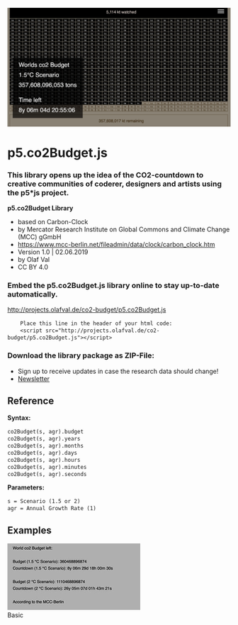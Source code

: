 ![co2-countdown](co2-countdown.jpg)

# p5.co2Budget.js
### This library opens up the idea of the CO2-countdown to creative communities of coderer, designers and artists using the p5*js project.

**p5.co2Budget Library**
- based on Carbon-Clock
- by Mercator Research Institute on Global Commons and Climate Change (MCC) gGmbH
- https://www.mcc-berlin.net/fileadmin/data/clock/carbon_clock.htm
- Version 1.0 | 02.06.2019
- by Olaf Val
- CC BY 4.0 

### Embed the p5.co2Budget.js library online to stay up-to-date automatically.
http://projects.olafval.de/co2-budget/p5.co2Budget.js

		Place this line in the header of your html code:
		<script src="http://projects.olafval.de/co2-budget/p5.co2Budget.js"></script>
	
### Download the library package as ZIP-File:
- Sign up to receive updates in case the research data should change!
- [Newsletter](https://mailchi.mp/466342f40b18/p5co2budgetjs)


## Reference

**Syntax:**
```
co2Budget(s, agr).budget
co2Budget(s, agr).years
co2Budget(s, agr).months
co2Budget(s, agr).days
co2Budget(s, agr).hours
co2Budget(s, agr).minutes
co2Budget(s, agr).seconds
```
**Parameters:**
```
s = Scenario (1.5 or 2)
agr = Annual Growth Rate (1)
```


## Examples

![co2-clock-Basic Example](examples/basic.jpg)  
Basic
